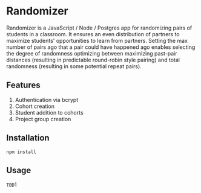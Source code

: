 # Randomizer

Randomizer is a JavaScript / Node / Postgres app for randomizing pairs of students in a classroom. It ensures an even distribution of partners to maximize students' opportunities to learn from partners. Setting the max number of pairs ago that a pair could have happened ago enables selecting the degree of randomness optimizing between maximizing past-pair distances (resulting in predictable round-robin style pairing) and total randomness (resulting in some potential repeat pairs).
## Features

1. Authentication via bcrypt
1. Cohort creation
1. Student addition to cohorts
1. Project group creation

## Installation

```npm install```

## Usage

```TBD```1
